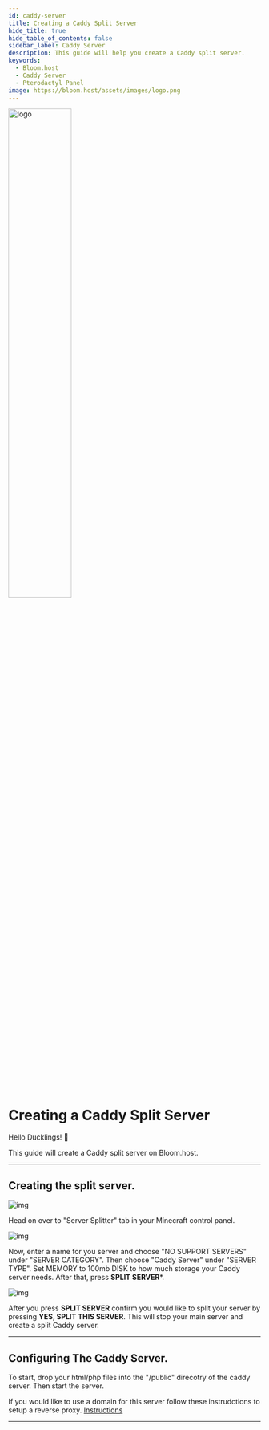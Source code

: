 ```yaml
---
id: caddy-server
title: Creating a Caddy Split Server
hide_title: true
hide_table_of_contents: false
sidebar_label: Caddy Server
description: This guide will help you create a Caddy split server.
keywords:
  - Bloom.host
  - Caddy Server
  - Pterodactyl Panel
image: https://bloom.host/assets/images/logo.png
---
```


<div class="text--center">
<img src="https://bloom.host/logo-white.svg" alt="logo" height="50%" width="50%"/>
<h1>Creating a Caddy Split Server</h1>
</div>

Hello Ducklings! 👋

This guide will create a Caddy split server on Bloom.host.

---

## Creating the split server.

<div class="text--center">
<img src={require('../../static/imgs/extras/caddy_server/1.png').default} alt="img"/></div>

Head on over to "Server Splitter" tab in your Minecraft control panel.

<div class="text--center">
<img src={require('../../static/imgs/extras/caddy_server/2.png').default} alt="img"/></div>

Now, enter a name for you server and choose "NO SUPPORT SERVERS" under "SERVER CATEGORY". Then choose "Caddy Server" under "SERVER TYPE". Set MEMORY to 100mb DISK to how much storage your Caddy server needs. After that, press **SPLIT SERVER***.
<div class="text--center">
<img src={require('../../static/imgs/extras/caddy_server/3.png').default} alt="img"/></div>

After you press **SPLIT SERVER** confirm you would like to split your server by pressing **YES, SPLIT THIS SERVER**. This will stop your main server and create a split Caddy server.

---

## Configuring The Caddy Server.

<div class="text--center">

To start, drop your html/php files into the "/public" direcotry of the caddy server. Then start the server.

<div class="text--center">

If you would like to use a domain for this server follow these instrudctions to setup a reverse proxy. [Instructions](https://docs.bloom.host/ports-and-proxies/)

---
